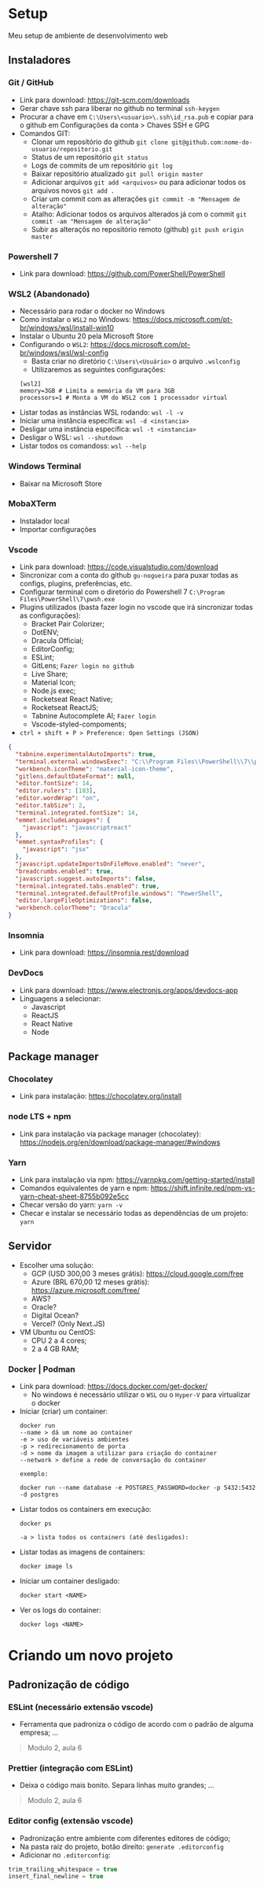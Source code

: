 # Setup
Meu setup de ambiente de desenvolvimento web

## Instaladores

### Git / GitHub
  - Link para download: https://git-scm.com/downloads
  - Gerar chave ssh para liberar no github no terminal `ssh-keygen`
  - Procurar a chave em `C:\Users\<usuario>\.ssh\id_rsa.pub` e copiar para o github em Configurações da conta > Chaves SSH e GPG
  - Comandos GIT:
    * Clonar um repositório do github `git clone git@github.com:nome-do-usuario/repositorio.git`
    * Status de um repositório `git status`
    * Logs de commits de um repositório `git log`
    * Baixar repositório atualizado `git pull origin master`
    * Adicionar arquivos `git add <arquivos>` ou para adicionar todos os arquivos novos `git add .`
    * Criar um commit com as alterações `git commit -m "Mensagem de alteração"`
    * Atalho: Adicionar todos os arquivos alterados já com o commit `git commit -am "Mensagem de alteração"`
    * Subir as alteraçõs no repositório remoto (github) `git push origin master`

### Powershell 7
  - Link para download: https://github.com/PowerShell/PowerShell

### WSL2 (Abandonado)
  - Necessário para rodar o docker no Windows
  - Como instalar o `WSL2` no Windows: https://docs.microsoft.com/pt-br/windows/wsl/install-win10
  - Instalar o Ubuntu 20 pela Microsoft Store
  - Configurando o `WSL2`: https://docs.microsoft.com/pt-br/windows/wsl/wsl-config
    * Basta criar no diretório `C:\Users\<Usuário>` o arquivo `.wslconfig`
    * Utilizaremos as seguintes configurações:
    ```
    [wsl2]
    memory=3GB # Limita a memória da VM para 3GB
    processors=1 # Monta a VM do WSL2 com 1 processador virtual
    ```
  - Listar todas as instâncias WSL rodando: `wsl -l -v`
  - Iniciar uma instância específica: `wsl -d <instancia>`
  - Desligar uma instância específica: `wsl -t <instancia>`
  - Desligar o WSL: `wsl --shutdown`
  - Listar todos os comandoss: `wsl --help`

### Windows Terminal
  - Baixar na Microsoft Store

### MobaXTerm
  - Instalador local
  - Importar configurações

### Vscode
  - Link para download: https://code.visualstudio.com/download
  - Sincronizar com a conta do github `gu-nogueira` para puxar todas as configs, plugins, preferências, etc.
  - Configurar terminal com o diretório do Powershell 7 `C:\Program Files\PowerShell\7\pwsh.exe`
  - Plugins utilizados (basta fazer login no vscode que irá sincronizar todas as configurações):
    * Bracket Pair Colorizer;
    * DotENV;
    * Dracula Official;
    * EditorConfig;
    * ESLint;
    * GitLens; `Fazer login no github`
    * Live Share;
    * Material Icon;
    * Node.js exec;
    * Rocketseat React Native;
    * Rocketseat ReactJS;
    * Tabnine Autocomplete AI; `Fazer login`
    * Vscode-styled-compoments;
  - `ctrl + shift + P > Preference: Open Settings (JSON)`
  ```json
  {
    "tabnine.experimentalAutoImports": true,
    "terminal.external.windowsExec": "C:\\Program Files\\PowerShell\\7\\pwsh",
    "workbench.iconTheme": "material-icon-theme",
    "gitlens.defaultDateFormat": null,
    "editor.fontSize": 14,
    "editor.rulers": [183],
    "editor.wordWrap": "on",
    "editor.tabSize": 2,
    "terminal.integrated.fontSize": 14,
    "emmet.includeLanguages": {
      "javascript": "javascriptreact"
    },
    "emmet.syntaxProfiles": {
      "javascript": "jsx"
    },
    "javascript.updateImportsOnFileMove.enabled": "never",
    "breadcrumbs.enabled": true,
    "javascript.suggest.autoImports": false,
    "terminal.integrated.tabs.enabled": true,
    "terminal.integrated.defaultProfile.windows": "PowerShell",
    "editor.largeFileOptimizations": false,
    "workbench.colorTheme": "Dracula"
  }
  ```

### Insomnia
  - Link para download: https://insomnia.rest/download

### DevDocs
  - Link para download: https://www.electronjs.org/apps/devdocs-app
  - Linguagens a selecionar:
    * Javascript
    * ReactJS
    * React Native
    * Node

## Package manager

### Chocolatey
  - Link para instalação: https://chocolatey.org/install
### node LTS + npm
  - Link para instalação via package manager (chocolatey): https://nodejs.org/en/download/package-manager/#windows
### Yarn
  - Link para instalação via npm: https://yarnpkg.com/getting-started/install
  - Comandos equivalentes de yarn e npm: https://shift.infinite.red/npm-vs-yarn-cheat-sheet-8755b092e5cc
  - Checar versão do yarn: `yarn -v`
  - Checar e instalar se necessário todas as dependências de um projeto: `yarn`

## Servidor
  - Escolher uma solução:
    * GCP (USD 300,00 3 meses grátis): https://cloud.google.com/free
    * Azure (BRL 670,00 12 meses grátis): https://azure.microsoft.com/free/
    * AWS?
    * Oracle?
    * Digital Ocean?
    * Vercel? (Only Next.JS)
  - VM Ubuntu ou CentOS:
    * CPU 2 a 4 cores;
    * 2 a 4 GB RAM;

### Docker | Podman
  - Link para download: https://docs.docker.com/get-docker/
    * No windows é necessário utilizar o `WSL` ou o `Hyper-V` para virtualizar o docker
  - Iniciar (criar) um container:
    ```
    docker run
    --name > dá um nome ao container
    -e > uso de variáveis ambientes
    -p > redirecionamento de porta
    -d > nome da imagem a utilizar para criação do container
    --network > define a rede de conversação do container

    exemplo:

    docker run --name database -e POSTGRES_PASSWORD=docker -p 5432:5432 -d postgres
    ```
  - Listar todos os containers em execução:
    ```
    docker ps

    -a > lista todos os containers (até desligados):
    ```
  - Listar todas as imagens de containers:
    ```
    docker image ls
    ```
  - Iniciar um container desligado:
    ```
    docker start <NAME>
    ```
  - Ver os logs do container:
    ```
    docker logs <NAME>
    ```

    
# Criando um novo projeto

## Padronização de código

### ESLint (necessário extensão vscode)
- Ferramenta que padroniza o código de acordo com o padrão de alguma empresa;
...
> Modulo 2, aula 6

### Prettier (integração com ESLint)
- Deixa o código mais bonito. Separa linhas muito grandes;
...
> Modulo 2, aula 6

### Editor config (extensão vscode)
- Padronização entre ambiente com diferentes editores de código;
- Na pasta raiz do projeto, botão direito: `generate .editorconfig`
- Adicionar no `.editorconfig`:
```js
trim_trailing_whitespace = true
insert_final_newline = true
```
